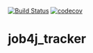 [![Build Status](https://travis-ci.com/skrasavin/job4j_tracker.svg?branch=master)](https://travis-ci.com/skrasavin/job4j_tracker)
[![codecov](https://codecov.io/gh/skrasavin/job4j_tracker/branch/master/graph/badge.svg?token=GUN2XYO9JN)](https://codecov.io/gh/skrasavin/job4j_tracker)


# job4j_tracker